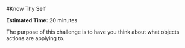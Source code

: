 #Know Thy Self

**Estimated Time:** 20 minutes

The purpose of this challenge is to have you think about what objects actions are applying to.

